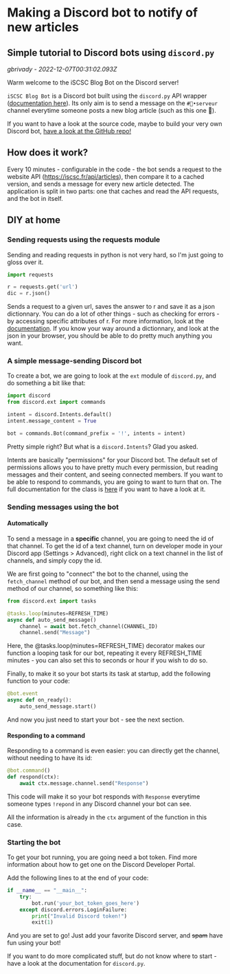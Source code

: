 # Making a Discord bot to notify of new articles

## Simple tutorial to Discord bots using `discord.py`

_gbrivady - 2022-12-07T00:31:02.093Z_

Warm welcome to the iSCSC Blog Bot on the Discord server!

`iSCSC Blog Bot` is a Discord bot built using the `discord.py` API wrapper ([documentation here](https://discordpy.readthedocs.io/en/stable/)). Its only aim is to send a message on the `#📡•serveur` channel everytime someone posts a new blog article (such as this one 👀).

If you want to have a look at the source code, maybe to build your very own Discord bot, [have a look at the GitHub repo!](https://github.com/iScsc/iscsc.fr-blog-notify/)

## How does it work?

Every 10 minutes - configurable in the code - the bot sends a request to the website API (https://iscsc.fr/api/articles), then compare it to a cached version, and sends a message for every new article detected. The application is split in two parts: one that caches and read the API requests, and the bot in itself.

## DIY at home

### Sending requests using the requests module

Sending and reading requests in python is not very hard, so I'm just going to gloss over it.

```python
import requests

r = requests.get('url')
dic = r.json()
```

Sends a request to a given url, saves the answer to r and save it as a json dictionnary. You can do a lot of other things - such as checking for errors - by accessing specific attributes of r. For more information, look at the [documentation](https://requests.readthedocs.io/en/latest/). If you know your way around a dictionnary, and look at the json in your browser, you should be able to do pretty much anything you want.

### A simple message-sending Discord bot

To create a bot, we are going to look at the `ext` module of `discord.py`, and do something a bit like that:

```python
import discord
from discord.ext import commands

intent = discord.Intents.default()
intent.message_content = True

bot = commands.Bot(command_prefix = '!', intents = intent)
```

Pretty simple right? But what is a `discord.Intents`? Glad you asked.

Intents are basically "permissions" for your Discord bot. The default set of permissions allows you to have pretty much every permission, but reading messages and their content, and seeing connected members. If you want to be able to respond to commands, you are going to want to turn that on. The full documentation for the class is [here](https://discordpy.readthedocs.io/en/stable/api.html?highlight=intents#discord.Intents) if you want to have a look at it.

### Sending messages using the bot

#### Automatically

To send a message in a **specific** channel, you are going to need the id of that channel. To get the id of a text channel, turn on developer mode in your Discord app (Settings > Advanced), right click on a text channel in the list of channels, and simply copy the id.

We are first going to "connect" the bot to the channel, using the `fetch_channel` method of our bot, and then send a message using the send method of our channel, so something like this:

```python
from discord.ext import tasks

@tasks.loop(minutes=REFRESH_TIME)
async def auto_send_message()
    channel = await bot.fetch_channel(CHANNEL_ID)
    channel.send("Message")
```

Here, the @tasks.loop(minutes=REFRESH_TIME) decorator makes our function a looping task for our bot, repeating it every REFRESH_TIME minutes - you can also set this to seconds or hour if you wish to do so.

Finally, to make it so your bot starts its task at startup, add the following function to your code:

```python
@bot.event
async def on_ready():
    auto_send_message.start()
```

And now you just need to start your bot - see the next section.

#### Responding to a command

Responding to a command is even easier: you can directly get the channel, without needing to have its id:

```python
@bot.command()
def respond(ctx):
    await ctx.message.channel.send("Response")
```

This code will make it so your bot responds with `Response` everytime someone types `!repond` in any Discord channel your bot can see.

All the information is already in the `ctx` argument of the function in this case.

### Starting the bot
To get your bot running, you are going need a bot token. Find more information about how to get one on the Discord Developer Portal.

Add the following lines to at the end of your code:

```python
if __name__ == "__main__":
    try:       
        bot.run('your_bot_token_goes_here')
    except discord.errors.LoginFailure:
        print("Invalid Discord token!")
        exit(1)
```

And you are set to go! Just add your favorite Discord server, and ~~spam~~ have fun using your bot!

If you want to do more complicated stuff, but do not know where to start - have a look at the documentation for `discord.py`.
